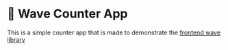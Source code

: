 # 🌊 Wave Counter App
This is a simple counter app that is made to demonstrate the [frontend wave library](https://github.com/wiresnchains/wave)
